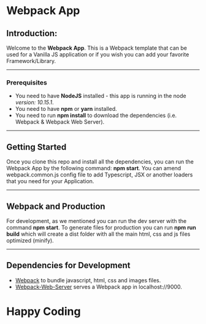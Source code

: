 # Webpack App
 
## Introduction:
 
Welcome to the **Webpack App**. This is a Webpack template that can be used for a Vanilla JS application or if you wish you can add your favorite Framework/Library.

***
 
### Prerequisites
 
* You need to have **NodeJS** installed - this app is running in the node *version: 10.15.1*.
* You need to have **npm** or **yarn** installed.
* You need to run **npm install** to download the dependencies (i.e. Webpack & Webpack Web Server).
 
***
 
## Getting Started
 
Once you clone this repo and install all the dependencies, you can run the Webpack App by the following command: **npm start**. You can amend webpack.common.js config file to add Typescript, JSX or another loaders that you need for your Application.
 
***
 
## Webpack and Production
 
For development, as we mentioned you can run the dev server with the command **npm start**. To generate files for production you can run **npm run build** which will create a dist folder with all the main html, css and js files optimized (minify).
 
***
 
## Dependencies for Development
 
* [Webpack](https://github.com/webpack/webpack) to bundle javascript, html, css and images files.
* [Webpack-Web-Server](https://github.com/webpack/webpack-dev-server) serves a Webpack app in localhost://9000.

# Happy Coding
